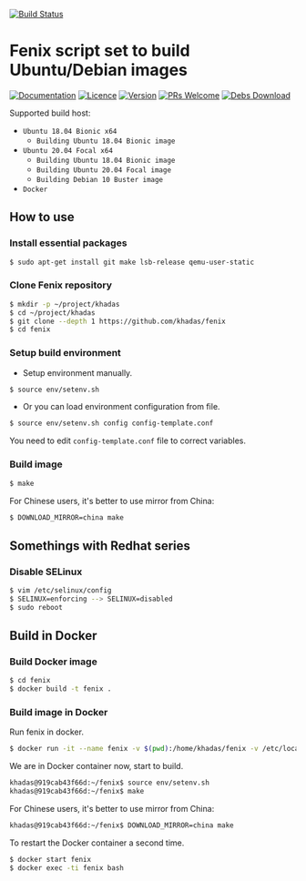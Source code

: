 [![Build Status](https://travis-ci.org/khadas/fenix.svg?branch=master)](https://travis-ci.org/khadas/fenix)

# Fenix script set to build Ubuntu/Debian images

[![Documentation](https://img.shields.io/badge/Documentation-Reference-blue.svg)](https://docs.khadas.com/vim1/FenixScript.html)
[![Licence](https://img.shields.io/badge/Licence-GPL--2.0-brightgreen.svg)](https://github.com/khadas/fenix/blob/master/LICENSE)
[![Version](https://img.shields.io/badge/Version-v0.9.2-blue.svg)](https://github.com/khadas/fenix/tree/v0.9.2)
[![PRs Welcome](https://img.shields.io/badge/PRs-welcome-brightgreen.svg)](https://github.com/khadas/fenix/pulls)
[![Debs Download](https://img.shields.io/badge/Weekly%20Build%20Debs-download-blue.svg)](https://github.com/khadas/fenix-debs)

Supported build host:

* `Ubuntu 18.04 Bionic x64`
  * `Building Ubuntu 18.04 Bionic image`
* `Ubuntu 20.04 Focal x64`
  * `Building Ubuntu 18.04 Bionic image`
  * `Building Ubuntu 20.04 Focal image`
  * `Building Debian 10 Buster image`
* `Docker`

## How to use

### Install essential packages

```bash
$ sudo apt-get install git make lsb-release qemu-user-static
```

### Clone Fenix repository

```bash
$ mkdir -p ~/project/khadas
$ cd ~/project/khadas
$ git clone --depth 1 https://github.com/khadas/fenix
$ cd fenix
```

### Setup build environment

* Setup environment manually.

```bash
$ source env/setenv.sh
```

* Or you can load environment configuration from file.

```bash
$ source env/setenv.sh config config-template.conf
```

You need to edit `config-template.conf` file to correct variables.

### Build image

```bash
$ make
```
For Chinese users, it's better to use mirror from China:

```bash
$ DOWNLOAD_MIRROR=china make
```

## Somethings with Redhat series

### Disable SELinux

```bash
$ vim /etc/selinux/config
$ SELINUX=enforcing --> SELINUX=disabled
$ sudo reboot
```

## Build in Docker

### Build Docker image

```bash
$ cd fenix
$ docker build -t fenix .
```

### Build image in Docker

 Run fenix in docker.

```bash
$ docker run -it --name fenix -v $(pwd):/home/khadas/fenix -v /etc/localtime:/etc/localtime:ro -v /etc/timezone:/etc/timezone:ro -v $HOME/.ccache:/home/khadas/.ccache --privileged --device=/dev/loop-control:/dev/loop-control --device=/dev/loop0:/dev/loop0 --cap-add SYS_ADMIN fenix
```

 We are in Docker container now, start to build.

```bash
khadas@919cab43f66d:~/fenix$ source env/setenv.sh
khadas@919cab43f66d:~/fenix$ make
```

For Chinese users, it's better to use mirror from China:

```bash
khadas@919cab43f66d:~/fenix$ DOWNLOAD_MIRROR=china make
```


To restart the Docker container a second time.

```bash
$ docker start fenix
$ docker exec -ti fenix bash
```
